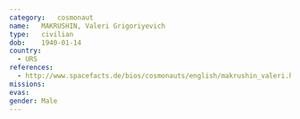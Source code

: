 ```yaml
---
category:	cosmonaut
name:	MAKRUSHIN, Valeri Grigoriyevich 
type:	civilian
dob:	1940-01-14
country:
  - URS
references:
  - http://www.spacefacts.de/bios/cosmonauts/english/makrushin_valeri.htm
missions:
evas:
gender:	Male
---
```


